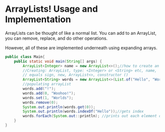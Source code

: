 # ArrayLists! Usage and Implementation

ArrayLists can be thought of like a normal list. You can add to an ArrayList, you can remove, replace, and do other operations.

However, all of these are implemented underneath using expanding arrays.

```java
public class Main{
    public static void main(String[] args) {
        ArrayList<Integer> name = new ArrayList<>();//how to create an arraylist
        //Creating: ArrayList, type: <Integer> or <String> etc, name, 
        // equals sign, new, ArrayList<>, constructor ()
        ArrayList<String> words = new ArrayList<>(List.of("Hello", "World"));
        //populating arrayList
        words.add("!");
        words.add(0, "Woohoo!");
        words.set(1, "Worlds");
        words.remove(0);
        System.out.println(words.get(0));
        System.out.println(words.indexOf("Hello"));//gets index
        words.forEach(System.out::println); //prints out each element on seperate lines
    }
}
```

